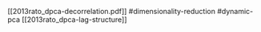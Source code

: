 [[2013rato_dpca-decorrelation.pdf]]
#dimensionality-reduction #dynamic-pca
[[2013rato_dpca-lag-structure]]
